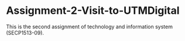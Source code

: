 # Assignment-2-Visit-to-UTMDigital
This is the second assignment of technology and information system (SECP1513-09).
